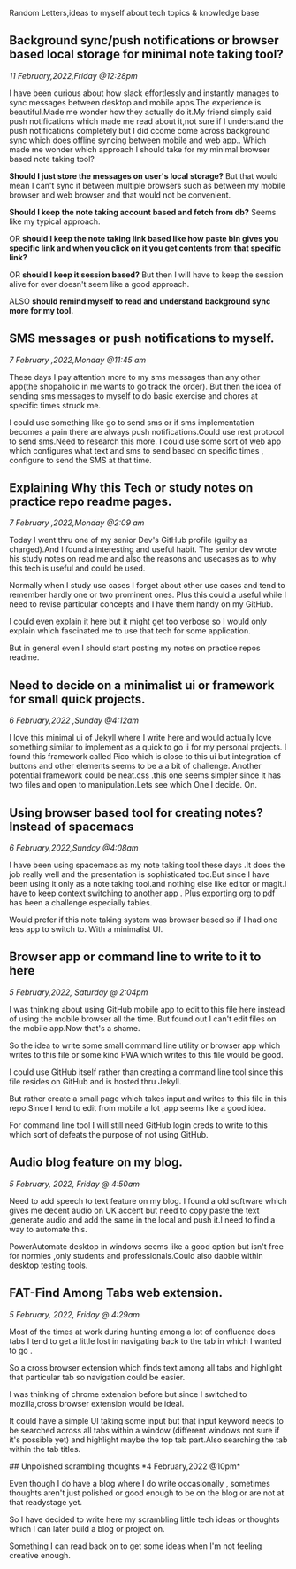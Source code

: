 
Random Letters,ideas to myself about tech topics & knowledge base

<!--[Unpolished scrambling thoughts](Unpolished scrambling thoughts)-->

## Background sync/push notifications or browser based local storage for minimal note taking tool?
*11 February,2022,Friday @12:28pm*


I have been curious about how slack effortlessly and instantly manages to sync messages between desktop and mobile apps.The experience is beautiful.Made me wonder how they actually do it.My friend simply said push notifications which made me read about it,not sure if I understand the push notifications completely but I did ccome come across background sync which does offline syncing between mobile and web app..
Which made me wonder which approach I should take for my minimal browser based note taking tool?


**Should I just store the messages on user's local storage?** But that would mean I can't sync it between multiple browsers such as  between my mobile browser and web browser and that would not be convenient.


**Should I keep the note taking account based and fetch from db?** Seems like my typical approach.

OR **should I keep the note taking link based like how paste bin gives you specific link and when you click on it you get contents from that specific link?** 

OR **should I keep it session based?** But then I will have to keep the session alive for ever doesn't seem like a good approach.

ALSO **should remind myself to read and understand background sync more for my tool.**


## SMS messages or push notifications to myself.
*7 February ,2022,Monday @11:45 am*

These days I pay attention more to my sms messages than any other app(the shopaholic in me wants to go track the order).
But then the idea of sending sms messages to myself to do basic exercise and chores at specific times struck me.

I could use something like go to send sms or if sms implementation becomes a pain there are always push notifications.Could use rest protocol to send sms.Need to research this more.
I could use some sort of web app which configures what text and sms to send based on specific times , configure to send the SMS at that time.

## Explaining Why this Tech or study notes on practice repo readme pages.
*7 February ,2022,Monday @2:09 am*

Today I went thru one of my senior Dev's GitHub profile (guilty as charged).And I found a interesting and useful habit.
The senior dev wrote his study notes on read me and also the reasons and usecases as to why this tech is useful and could be used.

Normally when I study use cases I  forget about other use cases and tend to remember hardly one or two prominent ones.
Plus this could a useful while I need to revise particular concepts and I have them handy on my GitHub.

I could even explain it here but it might get too verbose so I would only explain which fascinated me to use that tech for some application.

But in general even I should start posting my notes on practice repos readme. 
 

## Need to decide on a minimalist ui or framework for small quick projects.
*6 February,2022 ,Sunday @4:12am*

I love this minimal ui of Jekyll where I write here and would actually love something similar to implement as a quick to go ii for my personal projects.
I found this framework called Pico which is close to this ui but integration of buttons and other elements seems to be a a bit of challenge.
Another potential framework could be neat.css .this one seems simpler since it has two files and open to manipulation.Lets see which One I decide. On.

## Using browser based tool for creating notes?Instead of spacemacs
*6 February,2022,Sunday @4:08am*

I have been using spacemacs as my note taking tool these days .It does the job really well and the presentation is sophisticated too.But since I have been using it only as a note taking tool.and nothing else like editor or magit.I have to keep context switching to another app .
Plus exporting org to pdf has been a challenge especially tables.

Would prefer if this note taking system was browser based so if I had one less app to switch to.
With a minimalist UI.

## Browser app or command line to write to it to here

*5 February,2022, Saturday @ 2:04pm*

I was thinking about using GitHub mobile app to edit to this file here instead of using the mobile browser all the time.
But found out I can't edit files on the mobile app.Now that's a shame.

So the idea to write some small command line utility or browser app which writes to this file or some kind PWA which writes to this file would be good.

I could use GitHub itself rather than creating a command line tool since this file resides on GitHub and is hosted thru Jekyll.

But rather create a small page which takes input and writes to this file in this repo.Since I tend to edit from mobile a lot ,app seems like a good idea.

For command line tool I will still need GitHub login creds to write to this which sort of defeats the purpose of not using GitHub.



## Audio blog feature on my blog.

*5 February, 2022, Friday @ 4:50am*

Need to add speech to text feature on my blog.
I found a old software which gives me decent audio on UK accent but need to copy paste the text ,generate audio and add the same in the local and push it.I need to find a way to automate this.

PowerAutomate desktop in windows seems like a good option but isn't free for normies ,only students and professionals.Could also dabble within desktop testing tools.


## FAT-Find Among Tabs web extension.

*5 February, 2022, Friday @ 4:29am*

Most of the times at work during hunting among a lot of confluence docs tabs I tend to get a little lost in navigating back to the tab in which I wanted to go .  

So a cross browser extension which finds text among all tabs and highlight that particular tab so navigation could be easier.

I was thinking of chrome extension before but since I switched to mozilla,cross browser extension would be ideal.

It could have a simple UI taking some input but that input keyword needs to be searched across all tabs within a window (different windows not sure if it's possible yet) and highlight maybe the top tab part.Also searching the tab within the tab titles.

<div id ="Unpolished scrambling thoughts"/>
## Unpolished scrambling thoughts
*4 February,2022 @10pm*

Even though I do have a blog where I do write occasionally , sometimes thoughts aren't just polished or good enough to be on the blog or are not at that readystage yet.

So I have decided to write here my scrambling little tech ideas or thoughts which I can later build a blog or project on.

Something I can read back on to get some ideas when I'm not feeling creative enough.



<!-- Global site tag (gtag.js) - Google Analytics -->
<script async src="https://www.googletagmanager.com/gtag/js?id=G-1L3JTEQZ5Y"></script>
<script>
  window.dataLayer = window.dataLayer || [];
  function gtag(){dataLayer.push(arguments);}
  gtag('js', new Date());

  gtag('config', 'G-1L3JTEQZ5Y');
</script>

